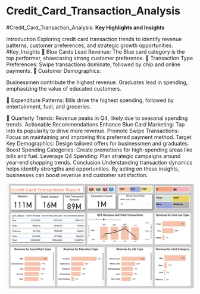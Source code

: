 # Credit_Card_Transaction_Analysis
#Credit_Card_Transaction_Analysis: 
**Key Highlights and Insights**

Introduction 
 Exploring credit card transaction trends to identify revenue patterns, customer preferences, and strategic growth opportunities.
#Key_Insights 
 🔹 Blue Cards Lead Revenue:
 The Blue card category is the top performer, showcasing strong customer preference.
🔹 Transaction Type Preferences:
 Swipe transactions dominate, followed by chip and online payments.
🔹 Customer Demographics:

Businessmen contribute the highest revenue.
Graduates lead in spending, emphasizing the value of educated customers.

🔹 Expenditure Patterns:
Bills drive the highest spending, followed by entertainment, fuel, and groceries.

🔹 Quarterly Trends:
 Revenue peaks in Q4, likely due to seasonal spending trends.
Actionable Recommendations 
Enhance Blue Card Marketing: Tap into its popularity to drive more revenue.
Promote Swipe Transactions: Focus on maintaining and improving this preferred payment method.
Target Key Demographics: Design tailored offers for businessmen and graduates.
Boost Spending Categories: Create promotions for high-spending areas like bills and fuel.
Leverage Q4 Spending: Plan strategic campaigns around year-end shopping trends.
Conclusion 
Understanding transaction dynamics helps identify strengths and opportunities. By acting on these insights, businesses can boost revenue and customer satisfaction.

![Alt Text](https://github.com/AFZALSUNSHINE/Credit_Card_Transaction_Analysis/blob/main/CCT%20-Screenshot%202024-11-29%20131514.png "Optional Title")


